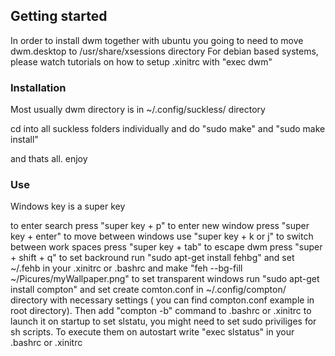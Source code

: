 ## Getting started

In order to install dwm together with ubuntu you going to need to move dwm.desktop to /usr/share/xsessions directory
For debian based systems, please watch tutorials on how to setup .xinitrc with "exec dwm"
### Installation

Most usually dwm directory is in ~/.config/suckless/ directory

cd into all suckless folders individually and do "sudo make" and "sudo make install"

and thats all. enjoy

### Use

Windows key is a super key

to enter search press "super key + p"
to enter new window press "super key + enter"
to move between windows use "super key + k or j"
to switch between work spaces press "super key + tab"
to escape dwm press "super + shift + q"
to set backround run "sudo apt-get install fehbg" and set ~/.fehb in your .xinitrc or .bashrc and make "feh --bg-fill ~/Picures/myWallpaper.png"
to set transparent windows run "sudo apt-get install compton" and set create comton.conf in ~/.config/compton/ directory with necessary settings ( you can find compton.conf example in root directory). Then add "compton -b" command to .bashrc or .xinitrc to launch it on startup
to set slstatu, you might need to set sudo priviliges for sh scripts. To execute them on autostart write "exec slstatus" in your .bashrc or .xinitrc

